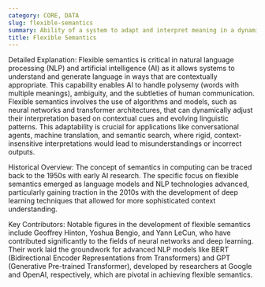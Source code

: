 ```yaml
---
category: CORE, DATA
slug: flexible-semantics
summary: Ability of a system to adapt and interpret meaning in a dynamic, context-sensitive manner, particularly within language processing and understanding.
title: Flexible Semantics
---
```


Detailed Explanation: Flexible semantics is critical in natural language processing (NLP) and artificial intelligence (AI) as it allows systems to understand and generate language in ways that are contextually appropriate. This capability enables AI to handle polysemy (words with multiple meanings), ambiguity, and the subtleties of human communication. Flexible semantics involves the use of algorithms and models, such as neural networks and transformer architectures, that can dynamically adjust their interpretation based on contextual cues and evolving linguistic patterns. This adaptability is crucial for applications like conversational agents, machine translation, and semantic search, where rigid, context-insensitive interpretations would lead to misunderstandings or incorrect outputs.

Historical Overview: The concept of semantics in computing can be traced back to the 1950s with early AI research. The specific focus on flexible semantics emerged as language models and NLP technologies advanced, particularly gaining traction in the 2010s with the development of deep learning techniques that allowed for more sophisticated context understanding.

Key Contributors: Notable figures in the development of flexible semantics include Geoffrey Hinton, Yoshua Bengio, and Yann LeCun, who have contributed significantly to the fields of neural networks and deep learning. Their work laid the groundwork for advanced NLP models like BERT (Bidirectional Encoder Representations from Transformers) and GPT (Generative Pre-trained Transformer), developed by researchers at Google and OpenAI, respectively, which are pivotal in achieving flexible semantics.